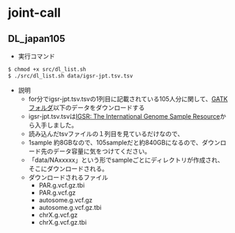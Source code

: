 # joint-call
## DL_japan105
* 実行コマンド
```sh
$ chmod +x src/dl_list.sh
$ ./src/dl_list.sh data/igsr-jpt.tsv.tsv
```
* 説明
    * for分でigsr-jpt.tsv.tsvの1列目に記載されている105人分に関して、[GATKフォルダ](https://ddbj.nig.ac.jp/public/public-human-genomes/GRCh38/1000Genomes/GVCF/)以下のデータをダウンロードする
    * igsr-jpt.tsv.tsvは[IGSR: The International Genome Sample Resource](https://www.internationalgenome.org/data-portal/population/JPT)から入手しました。
    * 読み込んだtsvファイルの１列目を見ているだけなので、
    * 1sample 約8GBなので、105sampleだと約840GBになるので、ダウンロード先のデータ容量に気をつけてください。
    * 「data/NAxxxxx」という形でsampleごとにディレクトリが作成され、そこにダウンロードされる。
    * ダウンロードされるファイル
        * PAR.g.vcf.gz.tbi
        * PAR.g.vcf.gz
        * autosome.g.vcf.gz
        * autosome.g.vcf.gz.tbi
        * chrX.g.vcf.gz
        * chrX.g.vcf.gz.tbi